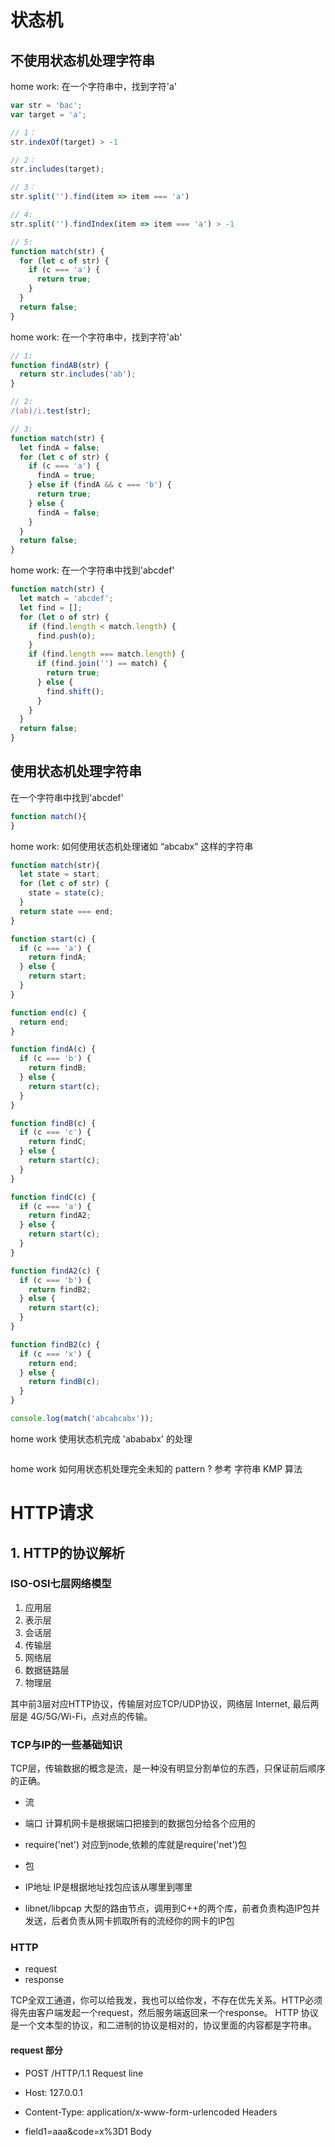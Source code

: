 # 状态机
## 不使用状态机处理字符串

home work: 在一个字符串中，找到字符'a'
```js
var str = 'bac';
var target = 'a';

// 1：
str.indexOf(target) > -1

// 2：
str.includes(target);

// 3：
str.split('').find(item => item === 'a')

// 4:
str.split('').findIndex(item => item === 'a') > -1

// 5:
function match(str) {
  for (let c of str) {
    if (c === 'a') {
      return true;
    }
  }
  return false;
}
```

home work: 在一个字符串中，找到字符'ab'
```js
// 1:
function findAB(str) {
  return str.includes('ab');
}

// 2:
/(ab)/i.test(str);

// 3:
function match(str) {
  let findA = false;
  for (let c of str) {
    if (c === 'a') {
      findA = true;
    } else if (findA && c === 'b') {
      return true;
    } else {
      findA = false;
    }
  }
  return false;
}

```

home work: 在一个字符串中找到'abcdef'
```js
function match(str) {
  let match = 'abcdef';
  let find = [];
  for (let o of str) {
    if (find.length < match.length) {
      find.push(o);
    } 
    if (find.length === match.length) {
      if (find.join('') == match) {
        return true;
      } else {
        find.shift();
      }
    } 
  }
  return false;
}
```

## 使用状态机处理字符串
在一个字符串中找到'abcdef'
```js
function match(){
}
```

home work: 如何使用状态机处理诸如 “abcabx” 这样的字符串
```js
function match(str){
  let state = start;
  for (let c of str) {
    state = state(c);
  }
  return state === end;
}

function start(c) {
  if (c === 'a') {
    return findA;
  } else {
    return start;
  }
}

function end(c) {
  return end;
}

function findA(c) {
  if (c === 'b') {
    return findB;
  } else {
    return start(c);
  }
}

function findB(c) {
  if (c === 'c') {
    return findC;
  } else {
    return start(c);
  }
}

function findC(c) {
  if (c === 'a') {
    return findA2;
  } else {
    return start(c);
  }
}

function findA2(c) {
  if (c === 'b') {
    return findB2;
  } else {
    return start(c);
  }
}

function findB2(c) {
  if (c === 'x') {
    return end;
  } else {
    return findB(c);
  }
}

console.log(match('abcabcabx'));
```

home work 使用状态机完成 'abababx' 的处理

```js

```

home work 如何用状态机处理完全未知的 pattern ? 参考 字符串 KMP 算法

# HTTP请求

## 1. HTTP的协议解析
### ISO-OSI七层网络模型
1. 应用层
2. 表示层
3. 会话层
4. 传输层
5. 网络层
6. 数据链路层
7. 物理层

其中前3层对应HTTP协议，传输层对应TCP/UDP协议，网络层 Internet, 最后两层是 4G/5G/Wi-Fi，点对点的传输。

### TCP与IP的一些基础知识
TCP层，传输数据的概念是流，是一种没有明显分割单位的东西，只保证前后顺序的正确。
- 流
- 端口 计算机网卡是根据端口把接到的数据包分给各个应用的
- require('net') 对应到node,依赖的库就是require('net')包

- 包
- IP地址 IP是根据地址找包应该从哪里到哪里
- libnet/libpcap  大型的路由节点，调用到C++的两个库，前者负责构造IP包并发送，后者负责从网卡抓取所有的流经你的网卡的IP包

### HTTP
- request
- response

TCP全双工通道，你可以给我发，我也可以给你发，不存在优先关系。HTTP必须得先由客户端发起一个request，然后服务端返回来一个response。
HTTP 协议是一个文本型的协议，和二进制的协议是相对的，协议里面的内容都是字符串。

#### request 部分
- POST /HTTP/1.1                                                                 Request line
- Host: 127.0.0.1
- Content-Type: application/x-www-form-urlencoded                                Headers

- field1=aaa&code=x%3D1                                                          Body


